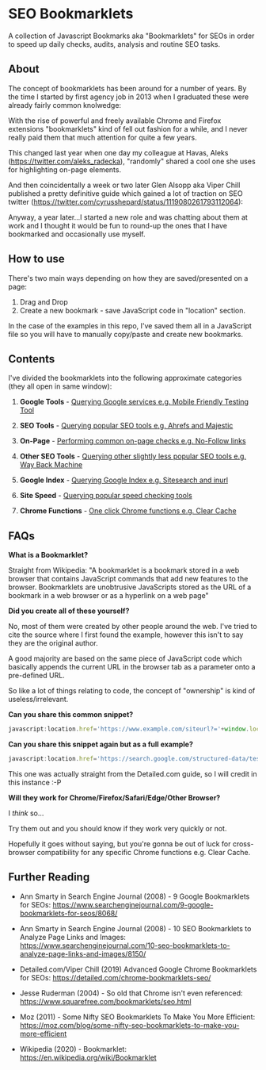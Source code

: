 # SEO Bookmarklets
A collection of Javascript Bookmarks aka "Bookmarklets" for SEOs in order to speed up daily checks, audits, analysis and routine SEO tasks.

## About

The concept of bookmarklets has been around for a number of years. By the time I started by first agency job in 2013 when I graduated these were already fairly common knolwedge:

With the rise of powerful and freely available Chrome and Firefox extensions "bookmarklets" kind of fell out fashion for a while, and I never really paid them that much attention for quite a few years. 

This changed last year when one day my colleague at Havas, Aleks (https://twitter.com/aleks_radecka), "randomly" shared a cool one she uses for highlighting on-page elements.

And then coincidentally a week or two later Glen Alsopp aka Viper Chill published a pretty definitive guide which gained a lot of traction on SEO twitter (https://twitter.com/cyrusshepard/status/1119080261793112064):

Anyway, a year later...I started a new role and was chatting about them at work and I thought it would be fun to round-up the ones that I have bookmarked and occasionally use myself.

## How to use

There's two main ways depending on how they are saved/presented on a page:

1. Drag and Drop
2. Create a new bookmark - save JavaScript code in "location" section.

In the case of the examples in this repo, I've saved them all in a JavaScript file so you will have to manually copy/paste and create new bookmarks.

## Contents

I've divided the bookmarklets into the following approximate categories (they all open in same window):

1. **Google Tools** - [Querying Google services e.g. Mobile Friendly Testing Tool](https://github.com/nicksamuel/seo-bookmarklets/blob/master/google-tools.js)

2. **SEO Tools** - [Querying popular SEO tools e.g. Ahrefs and Majestic](https://github.com/nicksamuel/seo-bookmarklets/blob/master/seo-tools.js)

3. **On-Page** - [Performing common on-page checks e.g. No-Follow links](https://github.com/nicksamuel/seo-bookmarklets/blob/master/on-page.js)

4. **Other SEO Tools** - [Querying other slightly less popular SEO tools e.g. Way Back Machine](https://github.com/nicksamuel/seo-bookmarklets/blob/master/other.js)

5. **Google Index** - [Querying Google Index e.g. Sitesearch and inurl](https://github.com/nicksamuel/seo-bookmarklets/blob/master/google-index.js)

6. **Site Speed** - [Querying popular speed checking tools](https://github.com/nicksamuel/seo-bookmarklets/blob/master/site-speed.js)

7. **Chrome Functions** - [One click Chrome functions e.g. Clear Cache](https://github.com/nicksamuel/seo-bookmarklets/blob/master/chrome-functions)

## FAQs

**What is a Bookmarklet?**

Straight from Wikipedia: "A bookmarklet is a bookmark stored in a web browser that contains JavaScript commands that add new features to the browser. Bookmarklets are unobtrusive JavaScripts stored as the URL of a bookmark in a web browser or as a hyperlink on a web page"

**Did you create all of these yourself?**

No, most of them were created by other people around the web. I've tried to cite the source where I first found the example, however this isn't to say they are the original author.

A good majority are based on the same piece of JavaScript code which basically appends the current URL in the browser tab as a parameter onto a pre-defined URL.

So like a lot of things relating to code, the concept of "ownership" is kind of useless/irrelevant.

**Can you share this common snippet?**

```javascript
javascript:location.href='https://www.example.com/siteurl?='+window.location
```

**Can you share this snippet again but as a full example?**

```javascript
javascript:location.href='https://search.google.com/structured-data/testing-tool/u/0/#url='+window.location
```

This one was actually straight from the Detailed.com guide, so I will credit in this instance :-P

**Will they work for Chrome/Firefox/Safari/Edge/Other Browser?**

I *think* so...

Try them out and you should know if they work very quickly or not.

Hopefully it goes without saying, but you're gonna be out of luck for cross-browser compatibility for any specific Chrome functions e.g. Clear Cache.

## Further Reading

- Ann Smarty in Search Engine Journal (2008) - 9 Google Bookmarklets for SEOs: https://www.searchenginejournal.com/9-google-bookmarklets-for-seos/8068/

- Ann Smarty in Search Engine Journal (2008) - 10 SEO Bookmarklets to Analyze Page Links and Images: https://www.searchenginejournal.com/10-seo-bookmarklets-to-analyze-page-links-and-images/8150/

- Detailed.com/Viper Chill (2019) Advanced Google Chrome Bookmarklets for SEOs: https://detailed.com/chrome-bookmarklets-seo/

- Jesse Ruderman (2004) - So old that Chrome isn't even referenced: https://www.squarefree.com/bookmarklets/seo.html

- Moz (2011) - Some Nifty SEO Bookmarklets To Make You More Efficient: https://moz.com/blog/some-nifty-seo-bookmarklets-to-make-you-more-efficient  

- Wikipedia (2020) - Bookmarklet: https://en.wikipedia.org/wiki/Bookmarklet
